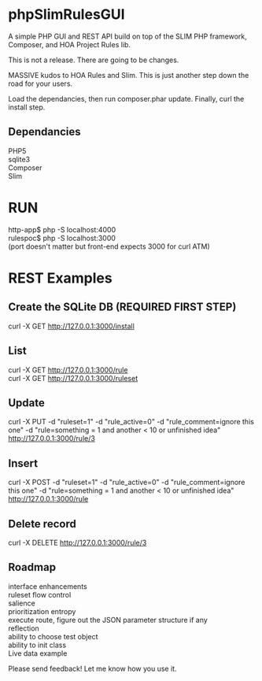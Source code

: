 # phpSlimRulesGUI
A simple PHP GUI and REST API build on top of the SLIM PHP framework, Composer, and HOA Project Rules lib.

This is not a release. There are going to be changes.

MASSIVE kudos to HOA Rules and Slim. This is just another step down the road for your users.

Load the dependancies, then run composer.phar update. Finally, curl the install step.

Dependancies
------------
PHP5  
sqlite3  
Composer  
Slim  

RUN
===
http-app$ php -S localhost:4000  
rulespoc$ php -S localhost:3000  
(port doesn't matter but front-end expects 3000 for curl ATM)  

REST Examples
=============

Create the SQLite DB (REQUIRED FIRST STEP)
--------------------
curl -X GET http://127.0.0.1:3000/install

List
----
curl -X GET http://127.0.0.1:3000/rule  
curl -X GET http://127.0.0.1:3000/ruleset

Update
------
curl -X PUT -d "ruleset=1" -d "rule_active=0" -d "rule_comment=ignore this one" -d "rule=something = 1 and another < 10 or unfinished idea" http://127.0.0.1:3000/rule/3

Insert
------
curl -X POST -d "ruleset=1" -d "rule_active=0" -d "rule_comment=ignore this one" -d "rule=something = 1 and another < 10 or unfinished idea" http://127.0.0.1:3000/rule

Delete record
-------------
curl -X DELETE http://127.0.0.1:3000/rule/3

Roadmap
-------
interface enhancements  
ruleset flow control  
salience  
prioritization entropy  
execute route, figure out the JSON parameter structure if any  
reflection  
ability to choose test object  
ability to init class  
Live data example

Please send feedback! Let me know how you use it.
